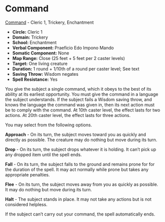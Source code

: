 # Command

[Command](/Magic/C/Command.md) - Cleric 1, Trickery, Enchantment

- **Circle:** Cleric 1
- **Domain:** Trickery
- **School:** Enchantment
- **Verbal Component:** Praeficio Edo Impono Mando
- **Somatic Component:** None
- **Map Range:** Close (25 feet + 5 feet per 2 caster levels)
- **Target:** One living creature
- **Duration:** 1 round + 1/10th of a round per caster level; See text
- **Saving Throw:** Wisdom negates
- **Spell Resistance:** Yes

You give the subject a single command, which it obeys to the best of its ability at its earliest opportunity. You must give the command in a language the subject understands. If the subject fails a Wisdom saving throw, and knows the language the command was given in, then its next action must be to comply with the command. At 10th caster level, the effect lasts for two actions. At 20th caster level, the effect lasts for three actions.

You may select from the following options.

**Approach** - On its turn, the subject moves toward you as quickly and directly as possible. The creature may do nothing but move during its turn.

**Drop** - On its turn, the subject drops whatever it is holding. It can’t pick up any dropped item until the spell ends.

**Fall** - On its turn, the subject falls to the ground and remains prone for for the duration of the spell. It may act normally while prone but takes any appropriate penalties.

**Flee** - On its turn, the subject moves away from you as quickly as possible. It may do nothing but move during its turn.

**Halt** - The subject stands in place. It may not take any actions but is not considered helpless.

If the subject can’t carry out your command, the spell automatically ends.
